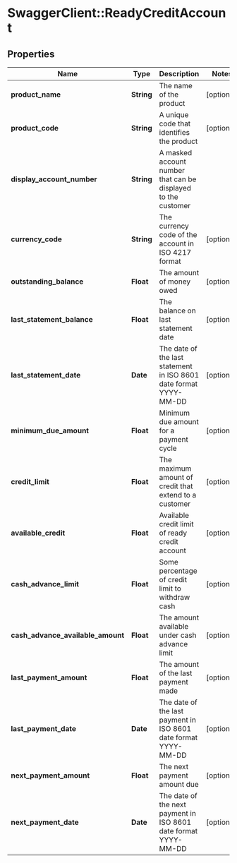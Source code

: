 # SwaggerClient::ReadyCreditAccount

## Properties
Name | Type | Description | Notes
------------ | ------------- | ------------- | -------------
**product_name** | **String** | The name of the product | [optional] 
**product_code** | **String** | A unique code that identifies the product | [optional] 
**display_account_number** | **String** | A masked account number that can be displayed to the customer | 
**currency_code** | **String** | The currency code of the account in ISO 4217 format | [optional] 
**outstanding_balance** | **Float** | The amount of money owed | [optional] 
**last_statement_balance** | **Float** | The balance on last statement date | [optional] 
**last_statement_date** | **Date** | The date of the last statement in ISO 8601 date format YYYY-MM-DD | [optional] 
**minimum_due_amount** | **Float** | Minimum due amount for a payment cycle | [optional] 
**credit_limit** | **Float** | The maximum amount of credit that extend to a customer | [optional] 
**available_credit** | **Float** | Available credit limit of ready credit account | [optional] 
**cash_advance_limit** | **Float** | Some percentage of credit limit to withdraw cash | [optional] 
**cash_advance_available_amount** | **Float** | The amount available under cash advance limit | [optional] 
**last_payment_amount** | **Float** | The amount of the last payment made | [optional] 
**last_payment_date** | **Date** | The date of the last payment in ISO 8601 date format YYYY-MM-DD | [optional] 
**next_payment_amount** | **Float** | The next payment amount due | [optional] 
**next_payment_date** | **Date** | The date of the next payment in ISO 8601 date format YYYY-MM-DD | [optional] 

